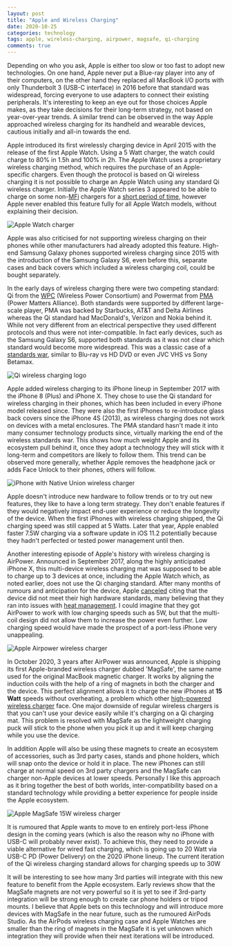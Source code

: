 ```yaml
---
layout: post
title: "Apple and Wireless Charging"
date: 2020-10-25
categories: technology
tags: apple, wireless-charging, airpower, magsafe, qi-charging
comments: true
---
```


Depending on who you ask, Apple is either too slow or too fast to adopt new technologies.
On one hand, Apple never put a Blue-ray player into any of their computers, on the other hand they replaced all MacBook I/O ports with only Thunderbolt 3 (USB-C interface) in 2016 before that standard was widespread, forcing everyone to use adapters to connect their existing peripherals.
It's interesting to keep an eye out for those choices Apple makes, as they take decisions for their long-term strategy, not based on year-over-year trends.
A similar trend can be observed in the way Apple approached wireless charging for its handheld and wearable devices, cautious initially and all-in towards the end.

Apple introduced its first wirelessly charging device in April 2015 with the release of the first Apple Watch.
Using a 5 Watt charger, the watch could charge to 80% in 1.5h and 100% in 2h.
The Apple Watch uses a proprietary wireless charging method, which requires the purchase of an Apple-specific chargers.
Even though the protocol is based on Qi wireless charging it is not possible to charge an Apple Watch using any standard Qi wireless charger.
Initially the Apple Watch series 3 appeared to be able to charge on some non-[MFi][mfi] chargers for a [short period of time][apple-watch-3], however Apple never enabled this feature fully for all Apple Watch models, without explaining their decision.

<img srcset="/pictures/2020-10-apple-wireless-charging/apple-watch-charger.jpg 4x" alt="Apple Watch charger" class="center-image">

Apple was also criticised for not supporting wireless charging on their phones while other manufacturers had already adopted this feature.
High-end Samsung Galaxy phones supported wireless charging since 2015 with the introduction of the Samsung Galaxy S6, even before this, separate cases and back covers which included a wireless charging coil, could be bought separately.

In the early days of wireless charging there were two competing standard: Qi from the [WPC][wpc] (Wireless Power Consortium) and Powermat from [PMA][pma] (Power Matters Alliance).
Both standards were supported by different large-scale player, PMA was backed by Starbucks, AT&T and Delta Airlines whereas the Qi standard had MacDonald's, Verizon and Nokia behind it.
While not very different from an electrical perspective they used different protocols and thus were not inter-compatible.
In fact early devices, such as the Samsung Galaxy S6, supported both standards as it was not clear which standard would become more widespread.
This was a classic case of a [standards war][format-war], similar to Blu-ray vs HD DVD or even JVC VHS vs Sony Betamax.

<img srcset="/pictures/2020-10-apple-wireless-charging/qi-logo.svg 2x" alt="Qi wireless charging logo" class="center-image">

Apple added wireless charging to its iPhone lineup in September 2017 with the iPhone 8 (Plus) and iPhone X.
They chose to use the Qi standard for wireless charging in their phones, which has been included in every iPhone model released since.
They were also the first iPhones to re-introduce glass back covers since the iPhone 4S (2013), as wireless charging does not work on devices with a metal enclosures.
The PMA standard hasn't made it into many consumer technology products since, virtually marking the end of the wireless standards war.
This shows how much weight Apple and its ecosystem pull behind it, once they adopt a technology they will stick with it long-term and competitors are likely to follow them.
This trend can be observed more generally, whether Apple removes the headphone jack or adds Face Unlock to their phones, others will follow.

<img srcset="/pictures/2020-10-apple-wireless-charging/native-union-wireless-charger.jpg 4x" alt="iPhone with Native Union wireless charger" class="center-image">

Apple doesn't introduce new hardware to follow trends or to try out new features, they like to have a long term strategy.
They don't enable features if they would negatively impact end-user experience or reduce the longevity of the device.
When the first iPhones with wireless charging shipped, the Qi charging speed was still capped at 5 Watts.
Later that year, Apple enabled faster 7.5W charging via a software update in iOS 11.2 potentially because they hadn't perfected or tested power management until then.

Another interesting episode of Apple's history with wireless charging is AirPower.
Announced in September 2017, along the highly anticipated iPhone X, this multi-device wireless charging mat was supposed to be able to charge up to 3 devices at once, including the Apple Watch which, as noted earlier, does not use the Qi charging standard.
After many months of rumours and anticipation for the device, Apple [canceled][airpower-cancelled] citing that the device did not meet their high hardware standards, many believing that they ran into issues with [heat management][airpower-heat].
I could imagine that they got AirPower to work with low charging speeds such as 5W, but that the multi-coil design did not allow them to increase the power even further.
Low charging speed would have made the prospect of a port-less iPhone very unappealing.

<img srcset="/pictures/2020-10-apple-wireless-charging/apple-airpower.png 2x" alt="Apple Airpower wireless charger" class="center-image">

In October 2020, 3 years after AirPower was announced, Apple is shipping its first Apple-branded wireless charger dubbed 'MagSafe', the same name used for the original MacBook magnetic charger.
It works by aligning the induction coils with the help of a ring of magnets in both the charger and the device.
This perfect alignment allows it to charge the new iPhones at **15 Watt** speeds without overheating, a problem which other [high-powered wireless charger][anker-7.5] face.
One major downside of regular wireless chargers is that you can't use your device easily while it's charging on a Qi charging mat.
This problem is resolved with MagSafe as the lightweight charging puck will stick to the phone when you pick it up and it will keep charging while you use the device.

In addition Apple will also be using these magnets to create an ecosystem of accessories, such as 3rd party cases, stands and phone holders, which will snap onto the device or hold it in place.
The new iPhones can still charge at normal speed on 3rd party chargers and the MagSafe can charger non-Apple devices at lower speeds.
Personally I like this approach as it bring together the best of both worlds, inter-compatibility based on a standard technology while providing a better experience for people inside the Apple ecosystem.

<img srcset="/pictures/2020-10-apple-wireless-charging/apple-magsafe.jpg 4x" alt="Apple MagSafe 15W wireless charger" class="center-image">

It is rumoured that Apple wants to move to en entirely port-less iPhone design in the coming years (which is also the reason why no iPhone with USB-C will probably never exist).
To achieve this, they need to provide a viable alternative for wired fast charging, which is going up to 20 Watt via USB-C PD (Power Delivery) on the 2020 iPhone lineup.
The current iteration of the Qi wireless charging standard allows for charging speeds up to 30W 

It will be interesting to see how many 3rd parties will integrate with this new feature to benefit from the Apple ecosystem.
Early reviews show that the MagSafe magnets are not very powerful so it is yet to see if 3rd-party integration will be strong enough to create car phone holders or tripod mounts.
I believe that Apple bets on this technology and will introduce more devices with MagSafe in the near future, such as the rumoured AirPods Studio.
As the AirPods wireless charging case and Apple Watches are smaller than the ring of magnets in the MagSafe it is yet unknown which integration they will provide when their next iterations will be introduced.

<!--- used: --->

[mfi]: https://developer.apple.com/programs/mfi/
[apple-watch-3]: https://www.theverge.com/circuitbreaker/2017/9/22/16349480/apple-watch-series-3-qi-wireless-charging
[wpc]: https://www.wirelesspowerconsortium.com
[pma]: https://powermat.com
[format-war]: https://en.wikipedia.org/wiki/Format_war
[airpower-cancelled]: https://techcrunch.com/2019/03/29/apple-cancels-airpower-product-citing-inability-to-meet-its-high-standards-for-hardware/
[airpower-heat]: https://daringfireball.net/2018/09/iphone_xs_xr_series_4_apple_watch_event
[anker-7.5]: https://www.anker.com/products/variant/powerwave-75-stand-with-internal-cooling-fan/B2522122
<!--- unused: --->
[pma-vs-wpc]: https://www.androidauthority.com/pma-vs-wpc-wireless-charging-601871/
[qi-standard]: https://en.wikipedia.org/wiki/Qi_(standard)
[apple-watch]: https://en.wikipedia.org/wiki/Apple_Watch
[apple-iphone]: https://en.wikipedia.org/wiki/IPhone

<!---
NOTES:

03.2015: Samsung Galaxy S6
04.2015: Apple Watch (series 0) (80% in 1.5h, 100% in 2h)
11.2017: iPhone X, iPhone 8 (Plus) 7.5 Watt Qi Wireless charging (5 Watt before iOS 11.2 was out) (18 Watt fast charging)
09.2020: Apple Watch series 6 (80% in 1h, 100% in 1.5h)
10.2020: iPhone 12 (Pro) 15 Watt wireless charging via MagSafe, 7.5 Watt via Qi, 20 Watt wired USB-C PD fast charging

Qi charging:
2012: 5W BPP
2015: 15W EPP
2017: 30W EPP class 0
-->
